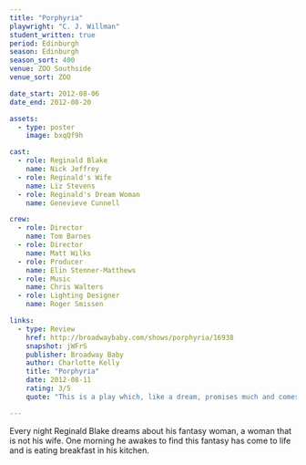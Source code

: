 ```yaml
---
title: "Porphyria"
playwright: "C. J. Willman"
student_written: true
period: Edinburgh
season: Edinburgh
season_sort: 400
venue: ZOO Southside
venue_sort: ZOO

date_start: 2012-08-06
date_end: 2012-08-20

assets:
  - type: poster
    image: bxqQf9h

cast:
  - role: Reginald Blake
    name: Nick Jeffrey
  - role: Reginald's Wife
    name: Liz Stevens
  - role: Reginald's Dream Woman
    name: Genevieve Cunnell

crew:
  - role: Director
    name: Tom Barnes
  - role: Director
    name: Matt Wilks
  - role: Producer
    name: Elin Stenner-Matthews
  - role: Music
    name: Chris Walters
  - role: Lighting Designer
    name: Roger Smissen

links:
  - type: Review
    href: http://broadwaybaby.com/shows/porphyria/16938
    snapshot: jWFrS
    publisher: Broadway Baby
    author: Charlotte Kelly
    title: "Porphyria"
    date: 2012-08-11
    rating: 3/5
    quote: "This is a play which, like a dream, promises much and comes tantalisingly close to delivering. The cast give nuanced performances, there is some clever writing, and the Rubiks-cube-like set is a treat. "

---
```

Every night Reginald Blake dreams about his fantasy woman, a woman that is not his wife. One morning he awakes to find this fantasy has come to life and is eating breakfast in his kitchen.
